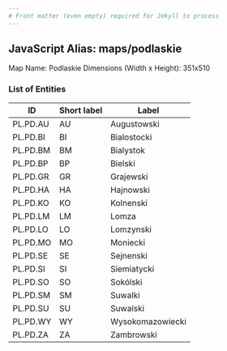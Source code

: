 ```yaml
---
# Front matter (even empty) required for Jekyll to process
---
```


## JavaScript Alias: maps/podlaskie

Map Name: Podlaskie
Dimensions (Width x Height): 351x510





### List of Entities

ID | Short label | Label
---|---|---|
PL.PD.AU|AU|Augustowski
PL.PD.BI|BI|Bialostocki
PL.PD.BM|BM|Bialystok
PL.PD.BP|BP|Bielski
PL.PD.GR|GR|Grajewski
PL.PD.HA|HA|Hajnowski
PL.PD.KO|KO|Kolnenski
PL.PD.LM|LM|Lomza
PL.PD.LO|LO|Lomzynski
PL.PD.MO|MO|Moniecki
PL.PD.SE|SE|Sejnenski
PL.PD.SI|SI|Siemiatycki
PL.PD.SO|SO|Sokólski
PL.PD.SM|SM|Suwalki
PL.PD.SU|SU|Suwalski
PL.PD.WY|WY|Wysokomazowiecki
PL.PD.ZA|ZA|Zambrowski

